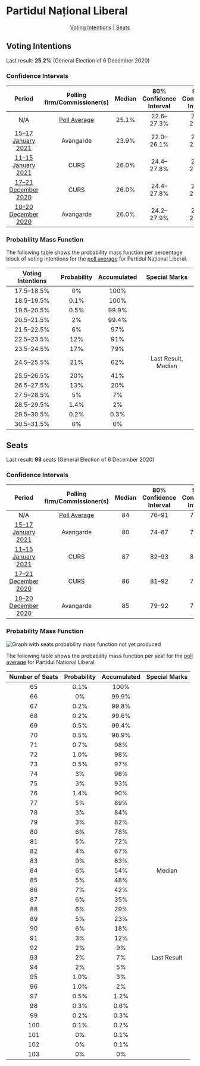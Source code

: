 # Partidul Național Liberal

<p align="center"><a href="#voting-intentions">Voting Intentions</a> | <a href="#seats">Seats</a></p>

## Voting Intentions

Last result: **25.2%** (General Election of 6 December 2020)

### Confidence Intervals

| Period     | Polling firm/Commissioner(s) | Median | 80% Confidence Interval | 90% Confidence Interval | 95% Confidence Interval | 99% Confidence Interval |
|:----------:|:----------------:|:-----------:|:-----------------------:|:-----------------------:|:-----------------------:|:-----------------------:|
| N/A | [Poll Average](average.html) | 25.1% | 22.6–27.3% | 22.0–27.8% | 21.4–28.3% | 20.4–29.2% |
| [15–17 January 2021](2021-01-17-Avangarde.html) | Avangarde | 23.9% | 22.0–26.1% | 21.4–26.7% | 20.9–27.2% | 20.0–28.3% |
| [11–15 January 2021](2021-01-15-CURS.html) | CURS | 26.0% | 24.4–27.8% | 23.9–28.2% | 23.5–28.7% | 22.7–29.5% |
| [17–21 December 2020](2020-12-21-CURS.html) | CURS | 26.0% | 24.4–27.8% | 23.9–28.2% | 23.5–28.7% | 22.7–29.5% |
| [10–20 December 2020](2020-12-20-Avangarde.html) | Avangarde | 26.0% | 24.2–27.9% | 23.7–28.5% | 23.2–29.0% | 22.4–29.9% |

### Probability Mass Function

The following table shows the probability mass function per percentage block of voting intentions for the [poll average](average.html) for Partidul Național Liberal.

| Voting Intentions | Probability | Accumulated | Special Marks |
|:-----------------:|:-----------:|:-----------:|:-------------:|
| 17.5–18.5% | 0% | 100% |  |
| 18.5–19.5% | 0.1% | 100% |  |
| 19.5–20.5% | 0.5% | 99.9% |  |
| 20.5–21.5% | 2% | 99.4% |  |
| 21.5–22.5% | 6% | 97% |  |
| 22.5–23.5% | 12% | 91% |  |
| 23.5–24.5% | 17% | 79% |  |
| 24.5–25.5% | 21% | 62% | Last Result, Median |
| 25.5–26.5% | 20% | 41% |  |
| 26.5–27.5% | 13% | 20% |  |
| 27.5–28.5% | 5% | 7% |  |
| 28.5–29.5% | 1.4% | 2% |  |
| 29.5–30.5% | 0.2% | 0.3% |  |
| 30.5–31.5% | 0% | 0% |  |


## Seats

Last result: **93** seats (General Election of 6 December 2020)

### Confidence Intervals

| Period     | Polling firm/Commissioner(s) | Median | 80% Confidence Interval | 90% Confidence Interval | 95% Confidence Interval | 99% Confidence Interval |
|:----------:|:----------------:|:------:|:-----------------------:|:-----------------------:|:-----------------------:|:-----------------------:|
| N/A | [Poll Average](average.html) | 84 | 76–91 | 74–93 | 72–95 | 68–98 |
| [15–17 January 2021](2021-01-17-Avangarde.html) | Avangarde | 80 | 74–87 | 72–90 | 70–92 | 67–94 |
| [11–15 January 2021](2021-01-15-CURS.html) | CURS | 87 | 82–93 | 80–95 | 79–96 | 76–99 |
| [17–21 December 2020](2020-12-21-CURS.html) | CURS | 86 | 81–92 | 79–94 | 78–95 | 75–98 |
| [10–20 December 2020](2020-12-20-Avangarde.html) | Avangarde | 85 | 79–92 | 78–93 | 76–95 | 73–98 |

### Probability Mass Function

![Graph with seats probability mass function not yet produced](average-seats-pmf-partidulnaționalliberal.png "Seats Probability Mass Function")

The following table shows the probability mass function per seat for the [poll average](average.html) for Partidul Național Liberal.

| Number of Seats | Probability | Accumulated | Special Marks |
|:---------------:|:-----------:|:-----------:|:-------------:|
| 65 | 0.1% | 100% |  |
| 66 | 0% | 99.9% |  |
| 67 | 0.2% | 99.8% |  |
| 68 | 0.2% | 99.6% |  |
| 69 | 0.5% | 99.4% |  |
| 70 | 0.5% | 98.9% |  |
| 71 | 0.7% | 98% |  |
| 72 | 1.0% | 98% |  |
| 73 | 0.5% | 97% |  |
| 74 | 3% | 96% |  |
| 75 | 3% | 93% |  |
| 76 | 1.4% | 90% |  |
| 77 | 5% | 89% |  |
| 78 | 3% | 84% |  |
| 79 | 3% | 82% |  |
| 80 | 6% | 78% |  |
| 81 | 5% | 72% |  |
| 82 | 4% | 67% |  |
| 83 | 9% | 63% |  |
| 84 | 6% | 54% | Median |
| 85 | 5% | 48% |  |
| 86 | 7% | 42% |  |
| 87 | 6% | 35% |  |
| 88 | 6% | 29% |  |
| 89 | 5% | 23% |  |
| 90 | 6% | 18% |  |
| 91 | 3% | 12% |  |
| 92 | 2% | 9% |  |
| 93 | 2% | 7% | Last Result |
| 94 | 2% | 5% |  |
| 95 | 1.0% | 3% |  |
| 96 | 1.0% | 2% |  |
| 97 | 0.5% | 1.2% |  |
| 98 | 0.3% | 0.6% |  |
| 99 | 0.2% | 0.3% |  |
| 100 | 0.1% | 0.2% |  |
| 101 | 0% | 0.1% |  |
| 102 | 0% | 0.1% |  |
| 103 | 0% | 0% |  |


